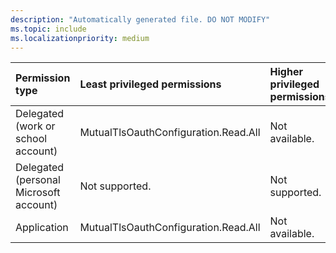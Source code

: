 ```yaml
---
description: "Automatically generated file. DO NOT MODIFY"
ms.topic: include
ms.localizationpriority: medium
---
```


|Permission type|Least privileged permissions|Higher privileged permissions|
|:---|:---|:---|
|Delegated (work or school account)|MutualTlsOauthConfiguration.Read.All|Not available.|
|Delegated (personal Microsoft account)|Not supported.|Not supported.|
|Application|MutualTlsOauthConfiguration.Read.All|Not available.|

